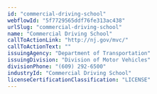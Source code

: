 ```yaml
---
id: "commercial-driving-school"
webflowId: "5f7729565ddf76fe313ac438"
urlSlug: "commercial-driving-school"
name: "Commercial Driving School"
callToActionLink: "http://nj.gov/mvc/"
callToActionText: ""
issuingAgency: "Department of Transportation"
issuingDivision: "Division of Motor Vehicles"
divisionPhone: "(609) 292-6500"
industryId: "Commercial Driving School"
licenseCertificationClassification: "LICENSE"
---
```

